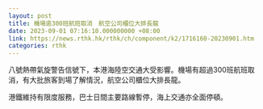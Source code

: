 ```yaml
---
layout: post
title: 機場逾300班航班取消　航空公司櫃位大排長龍
date: 2023-09-01 07:16:10.000000000 +08:00
link: https://news.rthk.hk/rthk/ch/component/k2/1716160-20230901.htm
categories: rthk
---
```


八號熱帶氣旋警告信號下，本港海陸空交通大受影響。機場有超過300班航班取消，有大批旅客到場了解情況，航空公司櫃位大排長龍。

港鐵維持有限度服務，巴士日間主要路線暫停，海上交通亦全面停頓。
